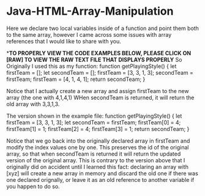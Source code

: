 # Java-HTML-Array-Manipulation
Here we declare two local variables inside of a function and point them both to the same array, however I came across some issues with array references that I would like to share with you.


*******TO PROPERLY VIEW THE CODE EXAMPLES BELOW, PLEASE CLICK ON [RAW] TO VIEW THE RAW TEXT FILE THAT DISPLAYS PROPERLY******
So Originally I used this as my function:
function getPlayingStyle() {
  let firstTeam = [];
  let secondTeam = [];
  firstTeam = [3, 3, 1, 3];
  secondTeam = firstTeam;
  firstTeam = [4, 1, 4, 1];
  return secondTeam;
}

Notice that I actually create a new array and assign firstTeam to the new array (the one with 4,1,4,1)
WHen secondTeam is returned, it will return the old array with 3,3,1,3.

The version shown in the example file:
function getPlayingStyle() {
  let firstTeam = [3, 3, 1, 3];
  let secondTeam = firstTeam;
  firstTeam[0] = 4;
  firstTeam[1] = 1;
  firstTeam[2] = 4;
  firstTeam[3] = 1;
  return secondTeam;
}

Notice that we go back into the originally declared array in firstTeam and modify the index values one by one.
This preserves the id of the original array, so that when secondTeam is returned it will return the updated version
of the original array.
This is contrary to the version above that I originally did on accident until I learned this fact:
declaring an array with [xyz] will create a new array in memory and discard the old one if there was
one declared orignally, or leave it as an old reference to another variable if you happen to do so.
